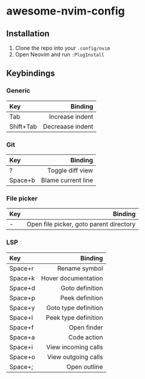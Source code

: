 # awesome-nvim-config

## Installation
1. Clone the repo into your `.config/nvim`
2. Open Neovim and run `:PlugInstall`

## Keybindings

### Generic
| Key | Binding |
|:--|--:|
|Tab|Increase indent|
|Shift+Tab|Decreaase indent|

### Git
| Key | Binding |
|:--|--:|
|?|Toggle diff view|
|Space+b|Blame current line|

### File picker
| Key | Binding |
|:--|--:|
|-|Open file picker, goto parent directory|

### LSP
| Key | Binding |
|:--|--:|
|Space+r|Rename symbol|
|Space+k|Hover documentation|
|Space+d|Goto definition|
|Space+p|Peek definition|
|Space+y|Goto type definition|
|Space+l|Peek type definition|
|Space+f|Open finder|
|Space+a|Code action|
|Space+i|View incoming calls|
|Space+o|View outgoing calls|
|Space+;|Open outline|
